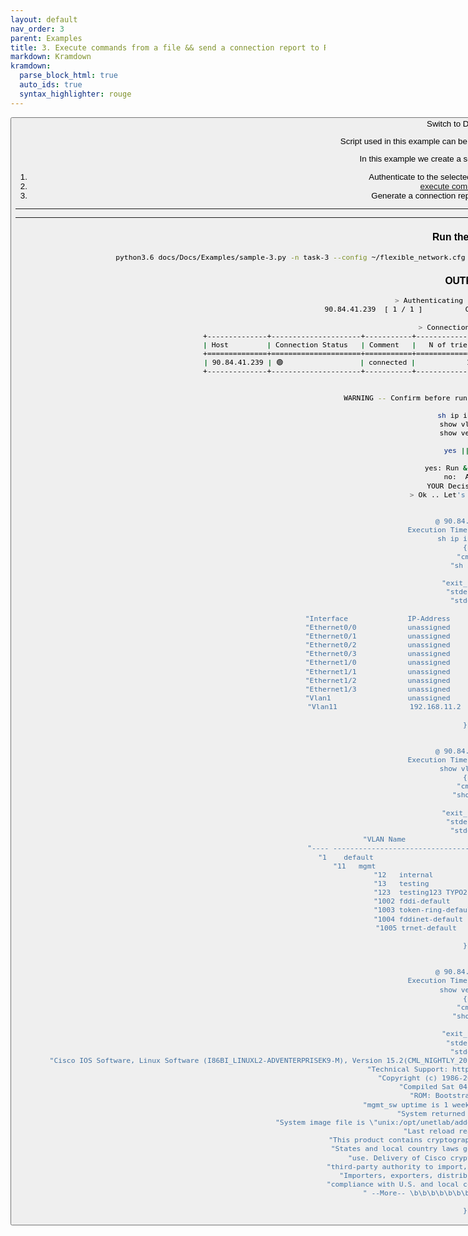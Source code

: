 ```yaml
---
layout: default
nav_order: 3
parent: Examples
title: 3. Execute commands from a file && send a connection report to RocketChat
markdown: Kramdown
kramdown:
  parse_block_html: true
  auto_ids: true
  syntax_highlighter: rouge
---
```


<button class="btn js-toggle-dark-mode">Switch to Dark Mode

<script>
const toggleDarkMode = document.querySelector('.js-toggle-dark-mode');

jtd.addEvent(toggleDarkMode, 'click', function(){
  if (jtd.getTheme() === 'dark') {
    jtd.setTheme('light');
    toggleDarkMode.textContent = 'Switch to Dark Mode';
  } else {
    jtd.setTheme('dark');
    toggleDarkMode.textContent = 'Switch to Light Mode';
  }
});
</script>


Script used in this example can be found in this directory: [Examples](https://github.com/eslam-gomaa/Flexible-Network/tree/develop/docs/Docs/Examples)

In this example we create a script that does the following:
1. Authenticate to the selected [inventory](https://eslam-gomaa.github.io/Flexible-Network/inventory) group (Using CLI)
2. [execute commands from file](https://eslam-gomaa.github.io/Flexible-Network/terminal_class_methods#execute_from_file)
3. Generate a connection report & send it via [RocketChat](https://eslam-gomaa.github.io/Flexible-Network/Docs/Integrations/rocketchat/)


---

<script src="https://gist.github.com/eslam-gomaa/889ee9ec1e4789afce718339d9493f5b.js"></script>

---

### Run the script

```bash
python3.6 docs/Docs/Examples/sample-3.py -n task-3 --config ~/flexible_network.cfg  --inventory user/hots  --authenticate-group works --user orange --password cisco
```

### OUTPUT


```bash
> Authenticating selected devices
   90.84.41.239  [ 1 / 1 ]          Connected [ 1 ]     Failed [ 0 ]    

> Connection Report   
+--------------+---------------------+-----------+--------------+---------------+-------------------------+---------------+
| Host         | Connection Status   | Comment   |   N of tries |   Max Retries |   Time tring in seconds | Fail Reason   |
+==============+=====================+===========+==============+===============+=========================+===============+
| 90.84.41.239 | 🟢                  | connected |            1 |             3 |                       1 |               |
+--------------+---------------------+-----------+--------------+---------------+-------------------------+---------------+


WARNING -- Confirm before running the following command: 

sh ip int br 
show vlan br
show version

yes || no 

yes: Run & continue
no:  Abort
YOUR Decision: yes
> Ok .. Let's continue ...


@ 90.84.41.239
Execution Time: 0.5 seconds
sh ip int br 
{
    "cmd": [
        "sh ip int br "
    ],
    "exit_code": 0,
    "stderr": [],
    "stdout": [
        " ",
        "Interface              IP-Address      OK? Method Status                Protocol",
        "Ethernet0/0            unassigned      YES unset  up                    up      ",
        "Ethernet0/1            unassigned      YES unset  up                    up      ",
        "Ethernet0/2            unassigned      YES unset  up                    up      ",
        "Ethernet0/3            unassigned      YES unset  up                    up      ",
        "Ethernet1/0            unassigned      YES unset  up                    up      ",
        "Ethernet1/1            unassigned      YES unset  up                    up      ",
        "Ethernet1/2            unassigned      YES unset  up                    up      ",
        "Ethernet1/3            unassigned      YES unset  up                    up      ",
        "Vlan1                  unassigned      YES unset  administratively down down    ",
        "Vlan11                 192.168.11.2    YES NVRAM  up                    up      "
    ]
}


@ 90.84.41.239
Execution Time: 0.5 seconds
show vlan br
{
    "cmd": [
        "show vlan br"
    ],
    "exit_code": 0,
    "stderr": [],
    "stdout": [
        "VLAN Name                             Status    Ports",
        "---- -------------------------------- --------- -------------------------------",
        "1    default                          active    Et1/0, Et1/1, Et1/2, Et1/3",
        "11   mgmt                             active    Et0/0, Et0/2, Et0/3",
        "12   internal                         active    ",
        "13   testing                          active    ",
        "123  testing123 TYPO2                 active    ",
        "1002 fddi-default                     act/unsup ",
        "1003 token-ring-default               act/unsup ",
        "1004 fddinet-default                  act/unsup ",
        "1005 trnet-default                    act/unsup "
    ]
}


@ 90.84.41.239
Execution Time: 0.5 seconds
show version
{
    "cmd": [
        "show version"
    ],
    "exit_code": 0,
    "stderr": [],
    "stdout": [
        "Cisco IOS Software, Linux Software (I86BI_LINUXL2-ADVENTERPRISEK9-M), Version 15.2(CML_NIGHTLY_20150703)FLO_DSGS7, EARLY DEPLOYMENT DEVELOPMENT BUILD, synced to  DSGS_PI5_POSTCOLLAPSE_TEAM_TRACK_CLONE",
        "Technical Support: http://www.cisco.com/techsupport",
        "Copyright (c) 1986-2015 by Cisco Systems, Inc.",
        "Compiled Sat 04-Jul-15 01:30 by mmen",
        "ROM: Bootstrap program is Linux",
        "mgmt_sw uptime is 1 week, 1 day, 10 hours, 43 minutes",
        "System returned to ROM by reload at 0",
        "System image file is \"unix:/opt/unetlab/addons/iol/bin/L2-ADVENTERPRISEK9-M-15.2-20150703.b\"",
        "Last reload reason: Unknown reason",
        "This product contains cryptographic features and is subject to United",
        "States and local country laws governing import, export, transfer and",
        "use. Delivery of Cisco cryptographic products does not imply",
        "third-party authority to import, export, distribute or use encryption.",
        "Importers, exporters, distributors and users are responsible for",
        "compliance with U.S. and local country laws. By using this product you",
        " --More-- \b\b\b\b\b\b\b\b\b        \b\b\b\b\b\b\b\b\b"
    ]
}
```

